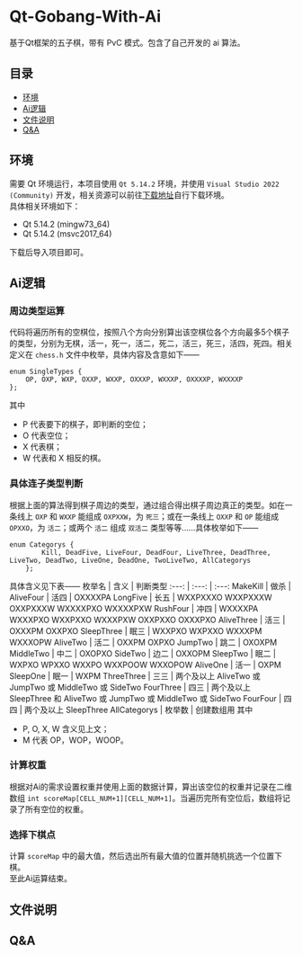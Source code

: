 # Qt-Gobang-With-Ai  
基于Qt框架的五子棋，带有 PvC 模式。包含了自己开发的 ai 算法。  
## 目录  
* [环境](https://github.com/AwwwCat/Qt-Gobang-With-Ai#%E7%8E%AF%E5%A2%83)  
* [Ai逻辑](https://github.com/AwwwCat/Qt-Gobang-With-Ai#ai%E9%80%BB%E8%BE%91)  
* [文件说明](https://github.com/AwwwCat/Qt-Gobang-With-Ai#ai%E9%80%BB%E8%BE%91)  
* [Q&A](https://github.com/AwwwCat/Qt-Gobang-With-Ai#qa)  
## 环境  
需要 Qt 环境运行，本项目使用 `Qt 5.14.2` 环境，并使用 `Visual Studio 2022 (Community)` 开发，相关资源可以前往[下载地址](https://download.qt.io/archive/qt/5.14/5.14.2/ "Qt 5.14.2 下载")自行下载环境。  
具体相关环境如下：  
* Qt 5.14.2 (mingw73_64)  
* Qt 5.14.2 (msvc2017_64)
  
下载后导入项目即可。  
## Ai逻辑  
### 周边类型运算
代码将遍历所有的空棋位，按照八个方向分别算出该空棋位各个方向最多5个棋子的类型，分别为无棋，活一，死一，活二，死二，活三，死三，活四，死四。相关定义在 `chess.h` 文件中枚举，具体内容及含意如下——  
```
enum SingleTypes {
    OP, OXP, WXP, OXXP, WXXP, OXXXP, WXXXP, OXXXXP, WXXXXP
};
```
其中  
* P 代表要下的棋子，即判断的空位；  
* O 代表空位；  
* X 代表棋；  
* W 代表和 X 相反的棋。  
### 具体连子类型判断
根据上面的算法得到棋子周边的类型，通过组合得出棋子周边真正的类型。如在一条线上 `OXP` 和 `WXXP` 能组成 `OXPXXW`，为 `死三`；或在一条线上 `OXXP` 和 `OP` 能组成 `OPXXO`，为 `活二`；或两个 `活二` 组成 `双活二` 类型等等......具体枚举如下——
```
enum Categorys {
        Kill, DeadFive, LiveFour, DeadFour, LiveThree, DeadThree, LiveTwo, DeadTwo, LiveOne, DeadOne, TwoLiveTwo, AllCategorys
    };
```
具体含义见下表——
枚举名 | 含义 | 判断类型 
:---: | :---: | :---:
MakeKill | 做杀 | 
AliveFour | 活四 | OXXXXPA
LongFive | 长五 | WXXPXXXO WXXPXXXW OXXPXXXW WXXXXPXO WXXXXPXW
RushFour | 冲四 | WXXXXPA WXXXPXO WXXPXXO WXXXPXW OXXPXXO OXXXPXO
AliveThree | 活三 | OXXXPM OXXPXO
SleepThree | 眠三 | WXXPXO WXPXXO WXXXPM WXXXOPW
AliveTwo | 活二 | OXXPM OXPXO
JumpTwo | 跳二 | OXOXPM
MiddleTwo | 中二 | OXOPXO
SideTwo | 边二 | OXXOPM
SleepTwo | 眠二 | WXPXO WPXXO WXXPO WXXPOOW WXXOPOW
AliveOne | 活一 | OXPM
SleepOne | 眠一 | WXPM
ThreeThree | 三三 | 两个及以上 AliveTwo 或 JumpTwo 或 MiddleTwo 或 SideTwo
FourThree | 四三 | 两个及以上 SleepThree 和 AliveTwo 或 JumpTwo 或 MiddleTwo 或 SideTwo
FourFour | 四四 | 两个及以上 SleepThree
AllCategorys | 枚举数 | 创建数组用 
其中  
* P, O, X, W 含义见上文；
* M 代表 OP，WOP，WOOP。 
### 计算权重
根据对Ai的需求设置权重并使用上面的数据计算，算出该空位的权重并记录在二维数组 `int scoreMap[CELL_NUM+1][CELL_NUM+1]`。当遍历完所有空位后，数组将记录了所有空位的权重。  
### 选择下棋点
计算 `scoreMap` 中的最大值，然后选出所有最大值的位置并随机挑选一个位置下棋。  
至此Ai运算结束。  
## 文件说明  
## Q&A  
